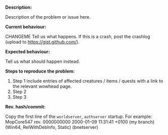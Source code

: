 <!--- (**********************************)
      (** Fill in the following fields **)
      (**********************************) --->

**Description:**

Description of the problem or issue here.

**Current behaviour:**

CHANGEME Tell us what happens.
If this is a crash, post the crashlog (upload to https://gist.github.com/).

**Expected behaviour:**

Tell us what should happen instead.

**Steps to reproduce the problem:**

1. Step 1 include entries of affected creatures / items / quests with a link to the relevant wowhead page.  
2. Step 2
3. Step 3



**Rev. hash/commit:** 

Copy the first line of the `worldserver`, `authserver` startup.
For example: MopCore547 rev. 0000000000 2000-01-09 11:31:41 +0100 (my branch) (Win64, RelWithDebInfo, Static) (bnetserver)



<!--- Notes
- This template is for problem reports. For other types of report, edit it accordingly.
- For fixes containing C++ changes, create a Pull Request.
--->
